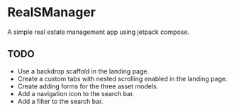 # RealSManager
A simple real estate management app using jetpack compose.

## TODO 

- Use a backdrop scaffold in the landing page. 
- Create a custom tabs with nested scrolling enabled in the landing page. 
- Create adding forms  for the three asset models.
- Add a navigation icon to the search bar. 
- Add a filter to the search bar.